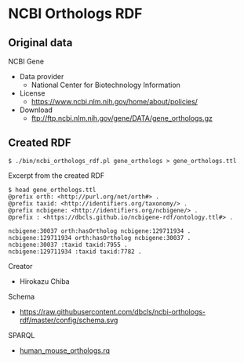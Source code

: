 # NCBI Orthologs RDF

## Original data

NCBI Gene

* Data provider
  * National Center for Biotechnology Information
* License
  * https://www.ncbi.nlm.nih.gov/home/about/policies/
* Download
  * ftp://ftp.ncbi.nlm.nih.gov/gene/DATA/gene_orthologs.gz

## Created RDF

```
$ ./bin/ncbi_orthologs_rdf.pl gene_orthologs > gene_orthologs.ttl
```

Excerpt from the created RDF
```
$ head gene_orthologs.ttl
@prefix orth: <http://purl.org/net/orth#> .
@prefix taxid: <http://identifiers.org/taxonomy/> .
@prefix ncbigene: <http://identifiers.org/ncbigene/> .
@prefix : <https://dbcls.github.io/ncbigene-rdf/ontology.ttl#> .

ncbigene:30037 orth:hasOrtholog ncbigene:129711934 .
ncbigene:129711934 orth:hasOrtholog ncbigene:30037 .
ncbigene:30037 :taxid taxid:7955 .
ncbigene:129711934 :taxid taxid:7782 .

```

Creator
* Hirokazu Chiba

Schema
* https://raw.githubusercontent.com/dbcls/ncbi-orthologs-rdf/master/config/schema.svg

SPARQL
* [human_mouse_orthologs.rq](https://github.com/dbcls/ncbi-orthologs-rdf/blob/main/sparql/human_mouse_orthologs.rq)
